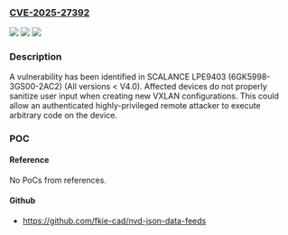 ### [CVE-2025-27392](https://cve.mitre.org/cgi-bin/cvename.cgi?name=CVE-2025-27392)
![](https://img.shields.io/static/v1?label=Product&message=SCALANCE%20LPE9403&color=blue)
![](https://img.shields.io/static/v1?label=Version&message=0%3C%20V4.0%20&color=brighgreen)
![](https://img.shields.io/static/v1?label=Vulnerability&message=CWE-78%3A%20Improper%20Neutralization%20of%20Special%20Elements%20used%20in%20an%20OS%20Command%20('OS%20Command%20Injection')&color=brighgreen)

### Description

A vulnerability has been identified in SCALANCE LPE9403 (6GK5998-3GS00-2AC2) (All versions < V4.0). Affected devices do not properly sanitize user input when creating new VXLAN configurations.This could allow an authenticated highly-privileged remote attacker to execute arbitrary code on the device.

### POC

#### Reference
No PoCs from references.

#### Github
- https://github.com/fkie-cad/nvd-json-data-feeds

